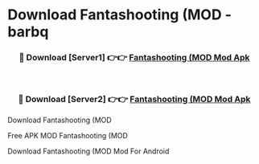 # Download Fantashooting (MOD - barbq



<div align="center">
<h3>🔴 Download [Server1] 👉👉 <a href="https://momento.my/?title=Fantashooting_(MOD">Fantashooting (MOD Mod Apk</a></h3><br>

<h3>🔴 Download [Server2] 👉👉 <a href="https://momento.my/?title=Fantashooting_(MOD">Fantashooting (MOD Mod Apk</a></h3>
</div>



Download Fantashooting (MOD 

Free APK MOD Fantashooting (MOD 

Download Fantashooting (MOD Mod For Android
